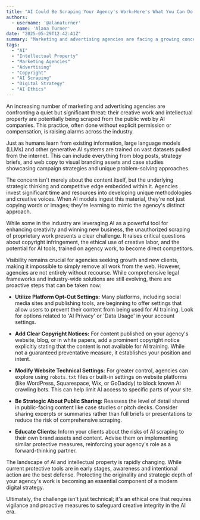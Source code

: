 ```yaml
---
title: "AI Could Be Scraping Your Agency's Work—Here's What You Can Do About It"
authors:
  - username: '@alanaturner'
    name: 'Alana Turner'
date: "2025-05-29T12:42:41Z"
summary: "Marketing and advertising agencies are facing a growing concern: AI companies are reportedly scraping their creative work and intellectual property from the web without permission. Learn why this is happening and actionable steps your agency can take to protect its valuable assets in the age of AI."
tags:
  - "AI"
  - "Intellectual Property"
  - "Marketing Agencies"
  - "Advertising"
  - "Copyright"
  - "AI Scraping"
  - "Digital Strategy"
  - "AI Ethics"
---
```


An increasing number of marketing and advertising agencies are confronting a quiet but significant threat: their creative work and intellectual property are potentially being scraped from the public web by AI companies. This practice, often done without explicit permission or compensation, is raising alarms across the industry.

Just as humans learn from existing information, large language models (LLMs) and other generative AI systems are trained on vast datasets pulled from the internet. This can include everything from blog posts, strategy briefs, and web copy to visual branding assets and case studies showcasing campaign strategies and unique problem-solving approaches.

The concern isn't merely about the content itself, but the underlying strategic thinking and competitive edge embedded within it. Agencies invest significant time and resources into developing unique methodologies and creative voices. When AI models ingest this material, they're not just copying words or images; they're learning to mimic the agency's distinct approach.

While some in the industry are leveraging AI as a powerful tool for enhancing creativity and winning new business, the unauthorized scraping of proprietary work presents a clear challenge. It raises critical questions about copyright infringement, the ethical use of creative labor, and the potential for AI tools, trained on agency work, to become direct competitors.

Visibility remains crucial for agencies seeking growth and new clients, making it impossible to simply remove all work from the web. However, agencies are not entirely without recourse. While comprehensive legal frameworks and industry-wide solutions are still evolving, there are proactive steps that can be taken now:

*   **Utilize Platform Opt-Out Settings:** Many platforms, including social media sites and publishing tools, are beginning to offer settings that allow users to prevent their content from being used for AI training. Look for options related to 'AI Privacy' or 'Data Usage' in your account settings.
*   **Add Clear Copyright Notices:** For content published on your agency's website, blog, or in white papers, add a prominent copyright notice explicitly stating that the content is not available for AI training. While not a guaranteed preventative measure, it establishes your position and intent.
*   **Modify Website Technical Settings:** For greater control, agencies can explore using `robots.txt` files or built-in settings on website platforms (like WordPress, Squarespace, Wix, or GoDaddy) to block known AI crawling bots. This can help limit AI access to specific parts of your site.
*   **Be Strategic About Public Sharing:** Reassess the level of detail shared in public-facing content like case studies or pitch decks. Consider sharing excerpts or summaries rather than full briefs or presentations to reduce the risk of comprehensive scraping.

*   **Educate Clients:** Inform your clients about the risks of AI scraping to their own brand assets and content. Advise them on implementing similar protective measures, reinforcing your agency's role as a forward-thinking partner.

The landscape of AI and intellectual property is rapidly changing. While current protective tools are in early stages, awareness and intentional action are the best defense. Protecting the originality and strategic depth of your agency's work is becoming an essential component of a modern digital strategy.

Ultimately, the challenge isn't just technical; it's an ethical one that requires vigilance and proactive measures to safeguard creative integrity in the AI era.
